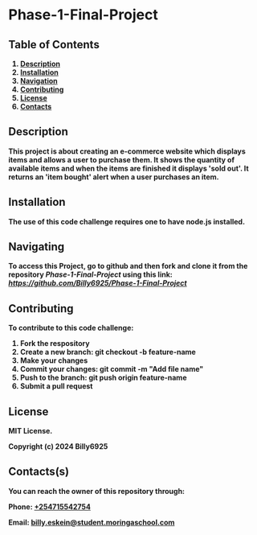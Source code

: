 # <strong>Phase-1-Final-Project<strong>
## Table of Contents
1. [Description]()
2. [Installation]()
3. [Navigation]()
4. [Contributing]()
5. [License]()
6. [Contacts]()

## Description
This project is about creating an e-commerce website which displays items and allows a user to purchase them. It shows the quantity of available items and when the items are finished it displays 'sold out'. It returns an 'item bought' alert when a user purchases an item.

## Installation
The use of this code challenge requires one to have node.js installed.

## Navigating
To access this Project, go to github and then fork and clone it from the repository <em>Phase-1-Final-Project</em> using this link: <em>https://github.com/Billy6925/Phase-1-Final-Project</em>

## Contributing
To contribute to this code challenge:
1.  Fork the respository
2.  Create a new branch: git checkout -b feature-name
3.  Make your changes
4.  Commit your changes: git commit -m "Add file name"
5.  Push to the branch: git push origin feature-name
6.  Submit a pull request

## License
MIT License.

Copyright (c) 2024 Billy6925

## Contacts(s)
You can reach the owner of this repository through:

Phone: <u>+254715542754</u>

Email: billy.eskein@student.moringaschool.com
